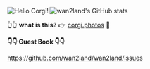 <img src="https://corgi.photos/195/195" alt="Hello Corgi!" align="left" /> ![wan2land's GitHub stats](https://github-readme-stats.vercel.app/api?username=wan2land)

👆👆 **what is this?** 👉 [corgi.photos](https://corgi.photos) 🙌


**👇👇 Guest Book 👇👇**

https://github.com/wan2land/wan2land/issues
